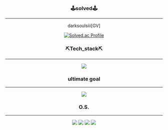 

<div align="center">
  
### 🕹️solved🕹️
-------------------------------

darksoulsiii[GV]

[![Solved.ac Profile](http://mazassumnida.wtf/api/v2/generate_badge?boj=darksoulsiii)](https://solved.ac/darksoulsiii/)

### ⛏️Tech_stack⛏️

------------------

<div align="center">

<img src="https://img.shields.io/badge/next.js-white.svg?style=for-the-badge&logo=next.js&logoColor=black" />


<div align=center>

### ultimate goal

----------------

<img src="https://img.shields.io/badge/assemblyscript-white?style=for-the-badge&logo=assemblyscript&logoColor=007AAC" /> 

### O.S.

----------------

</div>
  
<img src="https://img.shields.io/badge/mac%20os-white?style=for-the-badge&logo=apple&logoColor=black" />
<img src="https://img.shields.io/badge/Windows-0078D6?style=for-the-badge&logo=windows&logoColor=white" />
<img src="https://img.shields.io/badge/kalilinux-557C94?style=for-the-badge&logo=kalilinux&logoColor=black" />
<img src="https://img.shields.io/badge/ubuntu-white?style=for-the-badge&logo=ubuntu&logoColor=orange" /> 


<div align=center>
  
